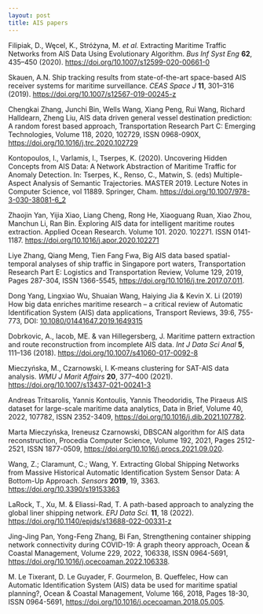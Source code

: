 ```yaml
---
layout: post
title: AIS papers
---
```


Filipiak, D., Węcel, K., Stróżyna, M. *et al.* Extracting Maritime Traffic Networks from AIS Data Using Evolutionary Algorithm. *Bus Inf Syst Eng* **62**, 435–450 (2020). <https://doi.org/10.1007/s12599-020-00661-0>

Skauen, A.N. Ship tracking results from state-of-the-art space-based AIS receiver systems for maritime surveillance. *CEAS Space J* **11**, 301–316 (2019). https://doi.org/10.1007/s12567-019-00245-z

Chengkai Zhang, Junchi Bin, Wells Wang, Xiang Peng, Rui Wang, Richard Halldearn, Zheng Liu,
AIS data driven general vessel destination prediction: A random forest based approach, Transportation Research Part C: Emerging Technologies, Volume 118, 2020, 102729, ISSN 0968-090X, <https://doi.org/10.1016/j.trc.2020.102729>

Kontopoulos, I., Varlamis, I., Tserpes, K. (2020). Uncovering Hidden Concepts from AIS Data: A Network Abstraction of Maritime Traffic for Anomaly Detection. In: Tserpes, K., Renso, C., Matwin, S. (eds) Multiple-Aspect Analysis of Semantic Trajectories. MASTER 2019. Lecture Notes in Computer Science, vol 11889. Springer, Cham. <https://doi.org/10.1007/978-3-030-38081-6_2>

Zhaojin Yan, Yijia Xiao, Liang Cheng, Rong He, Xiaoguang Ruan, Xiao Zhou, Manchun Li, Ran Bin. Exploring AIS data for intelligent maritime routes extraction. Applied Ocean Research. Volume 101. 2020. 102271. ISSN 0141-1187. <https://doi.org/10.1016/j.apor.2020.102271>

Liye Zhang, Qiang Meng, Tien Fang Fwa,
Big AIS data based spatial-temporal analyses of ship traffic in Singapore port waters,
Transportation Research Part E: Logistics and Transportation Review,
Volume 129,
2019,
Pages 287-304,
ISSN 1366-5545,
https://doi.org/10.1016/j.tre.2017.07.011.

Dong Yang, Lingxiao Wu, Shuaian Wang, Haiying Jia & Kevin X. Li (2019) How big data enriches maritime research – a critical review of Automatic Identification System (AIS) data applications, Transport Reviews, 39:6, 755-773, DOI: [10.1080/01441647.2019.1649315](https://doi.org/10.1080/01441647.2019.1649315)

Dobrkovic, A., Iacob, ME. & van Hillegersberg, J. Maritime pattern extraction and route reconstruction from incomplete AIS data. *Int J Data Sci Anal* **5**, 111–136 (2018). <https://doi.org/10.1007/s41060-017-0092-8>

Mieczyńska, M., Czarnowski, I. K-means clustering for SAT-AIS data analysis. *WMU J Marit Affairs* **20**, 377–400 (2021). <https://doi.org/10.1007/s13437-021-00241-3>

Andreas Tritsarolis, Yannis Kontoulis, Yannis Theodoridis,
The Piraeus AIS dataset for large-scale maritime data analytics,
Data in Brief,
Volume 40,
2022,
107782,
ISSN 2352-3409,
https://doi.org/10.1016/j.dib.2021.107782.

Marta Mieczyńska, Ireneusz Czarnowski,
DBSCAN algorithm for AIS data reconstruction,
Procedia Computer Science,
Volume 192,
2021,
Pages 2512-2521,
ISSN 1877-0509,
https://doi.org/10.1016/j.procs.2021.09.020.



Wang, Z.; Claramunt, C.; Wang, Y. Extracting Global Shipping Networks from Massive Historical Automatic Identification System Sensor Data: A Bottom-Up Approach. *Sensors* **2019**, 19, 3363. <https://doi.org/10.3390/s19153363>

LaRock, T., Xu, M. & Eliassi-Rad, T. A path-based approach to analyzing the global liner shipping network. *EPJ Data Sci.* **11**, 18 (2022). <https://doi.org/10.1140/epjds/s13688-022-00331-z>

Jing-Jing Pan, Yong-Feng Zhang, Bi Fan,
Strengthening container shipping network connectivity during COVID-19: A graph theory approach,
Ocean & Coastal Management,
Volume 229,
2022,
106338,
ISSN 0964-5691,
https://doi.org/10.1016/j.ocecoaman.2022.106338.

M. Le Tixerant, D. Le Guyader, F. Gourmelon, B. Queffelec,
How can Automatic Identification System (AIS) data be used for maritime spatial planning?,
Ocean & Coastal Management,
Volume 166,
2018,
Pages 18-30,
ISSN 0964-5691,
https://doi.org/10.1016/j.ocecoaman.2018.05.005.

